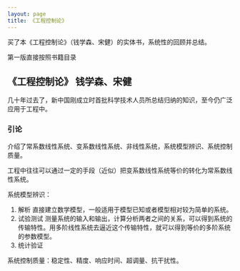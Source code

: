 ```yaml
---
layout: page
title: 《工程控制论》 
---
```


<!---
版本    日期    作者    描述
v1.0    2019.06.23  lous    文件创建

-->

买了本《工程控制论》（钱学森、宋健）的实体书，系统性的回顾并总结。

第一版直接按照书籍目录

## 《工程控制论》 钱学森、宋健

几十年过去了，新中国刚成立时首批科学技术人员所总结归纳的知识，至今仍广泛应用于工程中。

### 引论

介绍了常系数线性系统、变系数线性系统、非线性系统，系统模型辨识、系统控制质量。

工程中往往可以通过一定的手段（近似）把变系数线性系统等价的转化为常系数线性系统。

系统模型辨识：
1. 解析
   直接建立数学模型，一般适用于模型已知或者模型相对较为简单的系统。
2. 试验测试
   测量系统的输入和输出，计算分析两者之间的关系，可以得到系统的传输特性。用多阶线性系统去逼近这个传输特性，就可以得到等价的多阶系统的参数模型。
3. 统计验证

系统控制质量：稳定性、精度、响应时间、超调量、抗干扰性。